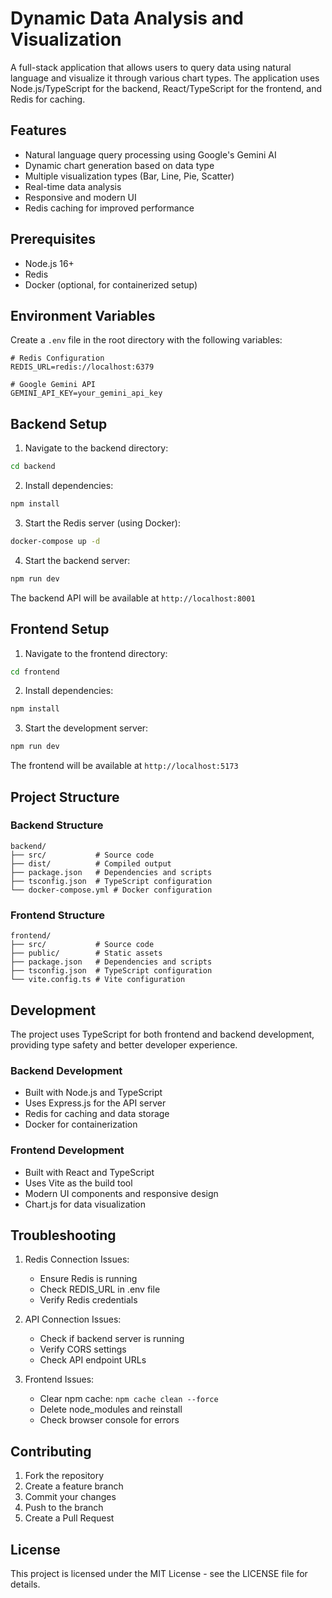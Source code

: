 # Dynamic Data Analysis and Visualization

A full-stack application that allows users to query data using natural language and visualize it through various chart types. The application uses Node.js/TypeScript for the backend, React/TypeScript for the frontend, and Redis for caching.

## Features

- Natural language query processing using Google's Gemini AI
- Dynamic chart generation based on data type
- Multiple visualization types (Bar, Line, Pie, Scatter)
- Real-time data analysis
- Responsive and modern UI
- Redis caching for improved performance

## Prerequisites

- Node.js 16+
- Redis
- Docker (optional, for containerized setup)

## Environment Variables

Create a `.env` file in the root directory with the following variables:

```env
# Redis Configuration
REDIS_URL=redis://localhost:6379

# Google Gemini API
GEMINI_API_KEY=your_gemini_api_key
```

## Backend Setup

1. Navigate to the backend directory:
```bash
cd backend
```

2. Install dependencies:
```bash
npm install
```

3. Start the Redis server (using Docker):
```bash
docker-compose up -d
```

4. Start the backend server:
```bash
npm run dev
```

The backend API will be available at `http://localhost:8001`

## Frontend Setup

1. Navigate to the frontend directory:
```bash
cd frontend
```

2. Install dependencies:
```bash
npm install
```

3. Start the development server:
```bash
npm run dev
```

The frontend will be available at `http://localhost:5173`

## Project Structure

### Backend Structure
```
backend/
├── src/           # Source code
├── dist/          # Compiled output
├── package.json   # Dependencies and scripts
├── tsconfig.json  # TypeScript configuration
└── docker-compose.yml # Docker configuration
```

### Frontend Structure
```
frontend/
├── src/           # Source code
├── public/        # Static assets
├── package.json   # Dependencies and scripts
├── tsconfig.json  # TypeScript configuration
└── vite.config.ts # Vite configuration
```

## Development

The project uses TypeScript for both frontend and backend development, providing type safety and better developer experience.

### Backend Development
- Built with Node.js and TypeScript
- Uses Express.js for the API server
- Redis for caching and data storage
- Docker for containerization

### Frontend Development
- Built with React and TypeScript
- Uses Vite as the build tool
- Modern UI components and responsive design
- Chart.js for data visualization

## Troubleshooting

1. Redis Connection Issues:
   - Ensure Redis is running
   - Check REDIS_URL in .env file
   - Verify Redis credentials

2. API Connection Issues:
   - Check if backend server is running
   - Verify CORS settings
   - Check API endpoint URLs

3. Frontend Issues:
   - Clear npm cache: `npm cache clean --force`
   - Delete node_modules and reinstall
   - Check browser console for errors

## Contributing

1. Fork the repository
2. Create a feature branch
3. Commit your changes
4. Push to the branch
5. Create a Pull Request

## License

This project is licensed under the MIT License - see the LICENSE file for details. 